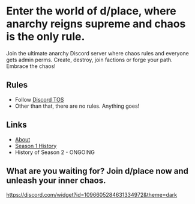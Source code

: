 # Enter the world of d/place, where anarchy reigns supreme and chaos is the only rule.

Join the ultimate anarchy Discord server where chaos rules and everyone gets admin perms. Create, destroy, join factions or forge your path. Embrace the chaos!

## Rules

- Follow [Discord TOS](https://discord.com/terms)
- Other than that, there are no rules. Anything goes!

## Links

- [About](about.md)
- [Season 1 History](season1.md)
- History of Season 2 - ONGOING

## What are you waiting for? Join d/place now and unleash your inner chaos.

https://discord.com/widget?id=1096605284631334972&theme=dark
